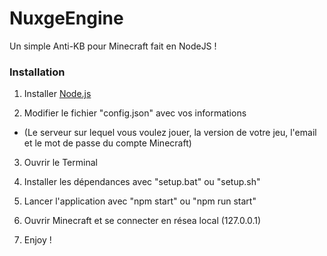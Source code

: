 # NuxgeEngine
Un simple Anti-KB pour Minecraft fait en NodeJS !

### Installation

1. Installer [Node.js](https://nodejs.org/)

2. Modifier le fichier "config.json" avec vos informations
* (Le serveur sur lequel vous voulez jouer, la version de votre jeu, l'email et le mot de passe du compte Minecraft)

3. Ouvrir le Terminal

4. Installer les dépendances avec "setup.bat" ou "setup.sh"

5. Lancer l'application avec "npm start" ou "npm run start"

6. Ouvrir Minecraft et se connecter en résea local (127.0.0.1)

7. Enjoy !
